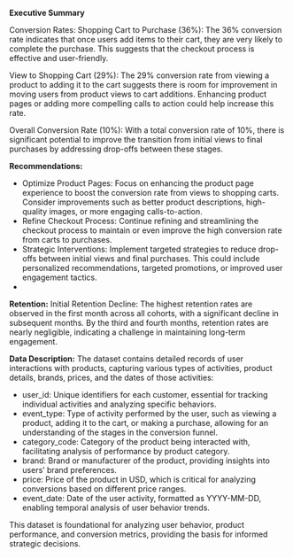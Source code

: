 **Executive Summary**

Conversion Rates:
Shopping Cart to Purchase (36%): The 36% conversion rate indicates that once users add items to their cart, they are very likely to complete the purchase. This suggests that the checkout process is effective and user-friendly.

View to Shopping Cart (29%): The 29% conversion rate from viewing a product to adding it to the cart suggests there is room for improvement in moving users from product views to cart additions. Enhancing product pages or adding more compelling calls to action could help increase this rate.

Overall Conversion Rate (10%): With a total conversion rate of 10%, there is significant potential to improve the transition from initial views to final purchases by addressing drop-offs between these stages.

**Recommendations:**
- Optimize Product Pages: Focus on enhancing the product page experience to boost the conversion rate from views to shopping carts. Consider improvements such as better product descriptions, high-quality images, or more engaging calls-to-action.
-  Refine Checkout Process: Continue refining and streamlining the checkout process to maintain or even improve the high conversion rate from carts to purchases.
- Strategic Interventions: Implement targeted strategies to reduce drop-offs between initial views and final purchases. This could include personalized recommendations, targeted promotions, or improved user engagement tactics.
- 
**Retention:**
Initial Retention Decline: The highest retention rates are observed in the first month across all cohorts, with a significant decline in subsequent months. By the third and fourth months, retention rates are nearly negligible, indicating a challenge in maintaining long-term engagement.

**Data Description:**
The dataset contains detailed records of user interactions with products, capturing various types of activities, product details, brands, prices, and the dates of those activities:

- user_id: Unique identifiers for each customer, essential for tracking individual activities and analyzing specific behaviors.
- event_type: Type of activity performed by the user, such as viewing a product, adding it to the cart, or making a purchase, allowing for an understanding of the stages in the conversion funnel.
- category_code: Category of the product being interacted with, facilitating analysis of performance by product category.
- brand: Brand or manufacturer of the product, providing insights into users’ brand preferences.
- price: Price of the product in USD, which is critical for analyzing conversions based on different price ranges.
- event_date: Date of the user activity, formatted as YYYY-MM-DD, enabling temporal analysis of user behavior trends.
  
This dataset is foundational for analyzing user behavior, product performance, and conversion metrics, providing the basis for informed strategic decisions.



